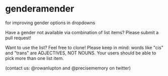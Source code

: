 # genderamender
for improving gender options in dropdowns

Have a gender not available via combination of list items? Please submit a pull request!

Want to use the list? Feel free to clone! 
Please keep in mind: words like "cis" and "trans" are ADJECTIVES, NOT NOUNS.
Your users should be able to pick more than one list item. 

(contact us: @rowanlupton and @precisememory on twitter)